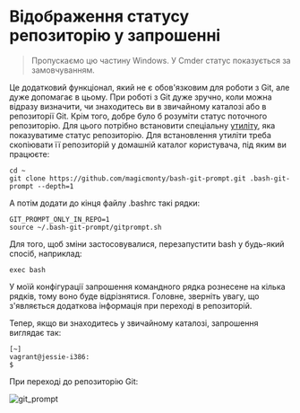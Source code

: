 # Відображення статусу репозиторію у запрошенні

> Пропускаємо цю частину Windows. У Cmder статус показується за замовчуванням.

Це додатковий функціонал, який не є обов'язковим для роботи з Git, але дуже
допомагає в цьому. При роботі з Git дуже зручно, коли можна відразу визначити,
чи знаходитесь ви в звичайному каталозі або в репозиторії Git. Крім того, добре
було б розуміти статус поточного репозиторію. Для цього потрібно встановити
спеціальну [утиліту](https://github.com/magicmonty/bash-git-prompt/), яка
показуватиме статус репозиторію. Для встановлення утиліти треба скопіювати її
репозиторій у домашній каталог користувача, під яким ви працюєте:


```shell
cd ~
git clone https://github.com/magicmonty/bash-git-prompt.git .bash-git-prompt --depth=1
```

А потім додати до кінця файлу .bashrc такі рядки:

```shell
GIT_PROMPT_ONLY_IN_REPO=1
source ~/.bash-git-prompt/gitprompt.sh
```

Для того, щоб зміни застосовувалися, перезапустити bash у будь-який спосіб,
наприклад:

```shell
exec bash
```


У моїй конфігурації запрошення командного рядка рознесене на кілька рядків,
тому воно буде відрізнятися. Головне, зверніть увагу, що з'являється додаткова
інформація при переході в репозиторій.

Тепер, якщо ви знаходитесь у звичайному каталозі, запрошення виглядає так:

```
[~]
vagrant@jessie-i386:
$ 
```

При переході до репозиторію Git:

![git_prompt](https://pyneng.io/assets/images/setup_prompt.png)


